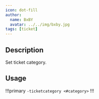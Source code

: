 ```yaml
---
icon: dot-fill
author:
  name: BxBY
  avatar: ../../img/bxby.jpg
tags: [ticket]
---
```


## Description
Set ticket category.

## Usage
!!!primary
`-ticketcategory <#category>`
!!!